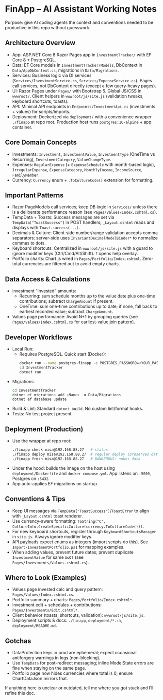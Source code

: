 # FinApp – AI Assistant Working Notes

Purpose: give AI coding agents the context and conventions needed to be productive in this repo without guesswork.

## Architecture Overview
- App: ASP.NET Core 8 Razor Pages app in `InvestmentTracker/` with EF Core 8 + PostgreSQL.
- Data: EF Core models in `InvestmentTracker/Models`, DbContext in `Data/AppDbContext.cs`, migrations in `Data/Migrations`.
- Services: Business logic via DI services (`Services/InvestmentService.cs`, `Services/ExpenseService.cs`). Pages call services, not DbContext directly (except a few query-heavy pages).
- UI: Razor Pages under `Pages/` with Bootstrap 5. Global JS/CSS in `wwwroot/`. Client helpers in `wwwroot/js/site.js` (validation tweaks, keyboard shortcuts, toasts).
- API: Minimal API endpoints in `Endpoints/InvestmentApi.cs` (investments + values) for scripts/imports.
- Deployment: Dockerized via `deployment/` with a convenience wrapper `./finapp` at repo root. Production host runs `postgres:16-alpine` + app container.

## Core Domain Concepts
- Investments: `Investment`, `InvestmentValue`, `InvestmentType` (OneTime vs Recurring), `InvestmentCategory`, `ValueChangeType`.
- Expenses: `RegularExpense` (+ `ExpenseSchedule` with month-based logic), `IrregularExpense`, `ExpenseCategory`, `MonthlyIncome`, `IncomeSource`, `FamilyMember`.
- Currency: `Currency` enum + `.ToCultureCode()` extension for formatting.

## Important Patterns
- Razor PageModels call services; keep DB logic in `Services/` unless there is a deliberate performance reason (see `Pages/Values/Index.cshtml.cs`).
- TempData + Toasts: Success messages are set via `TempData["ToastSuccess"]` in POST handlers; `_Layout.cshtml` reads and displays with `Toast.success(...)`.
- Decimals & Culture: Client-side number/range validation accepts comma separators; server-side uses `InvariantDecimalModelBinder*` to normalize commas to dots.
- Keyboard shortcuts: Centralized in `wwwroot/js/site.js` with a guard to ignore modifier keys (Ctrl/Cmd/Alt/Shift). `?` opens help overlay.
- Portfolio charts: Chart.js wired in `Pages/Portfolio/Index.cshtml`. Zero-total currencies are filtered out to avoid empty charts.

## Data Access & Calculations
- Investment “Invested” amounts:
  - Recurring: sum schedule months up to the value date plus one-time contributions; subtract `ChargeAmount` if present.
  - OneTime: sum one-time contributions up to date; if none, fall back to earliest recorded value; subtract `ChargeAmount`.
- Values page performance: Avoid N+1 by grouping queries (see `Pages/Values/Index.cshtml.cs` for earliest-value join pattern).

## Developer Workflows
- Local Run:
  - Requires PostgreSQL. Quick start (Docker):
    ```bash
    docker run --name postgres-finapp -e POSTGRES_PASSWORD=<YOUR_PASSWORD> -e POSTGRES_DB=finapp_dev -e POSTGRES_USER=finapp -p 5432:5432 -d postgres:16-alpine
    cd InvestmentTracker
    dotnet run
    ```
- Migrations:
  ```bash
  cd InvestmentTracker
  dotnet ef migrations add <Name> -o Data/Migrations
  dotnet ef database update
  ```
- Build & Lint: Standard `dotnet build`. No custom lint/format hooks.
- Tests: No test project present.

## Deployment (Production)
- Use the wrapper at repo root:
  ```bash
  ./finapp check misa@192.168.88.27   # status
  ./finapp deploy misa@192.168.88.27  # regular deploy (preserves data)
  ./finapp fresh misa@192.168.88.27   # DANGEROUS: nukes data
  ```
- Under the hood: builds the image on the host using `deployment/Dockerfile` and `docker-compose.yml`. App listens on `:5000`, Postgres on `:5432`.
- App auto-applies EF migrations on startup.

## Conventions & Tips
- Keep UI messages via `TempData["ToastSuccess"]`/`ToastError` to align with `_Layout.cshtml` toast renderer.
- Use currency-aware formatting: `ToString("C", CultureInfo.CreateSpecificCulture(currency.ToCultureCode()))`.
- For new keyboard shortcuts, register through `KeyboardShortcutsManager` in `site.js`. Always ignore modifier keys.
- API payloads expect enums as integers (import scripts do this). See `Import-InvestmentPortfolio.ps1` for mapping examples.
- When adding values, prevent future dates; prevent duplicate `InvestmentValue` for same `AsOf` (see `Pages/Investments/Values.cshtml.cs`).

## Where to Look (Examples)
- Values page invested calc and query pattern: `Pages/Values/Index.cshtml.cs`.
- Portfolio summary + charts: `Pages/Portfolio/Index.cshtml*`.
- Investment edit + schedules + contributions: `Pages/Investments/Edit.cshtml*`.
- Client behavior (toasts, shortcuts, validation): `wwwroot/js/site.js`.
- Deployment scripts & docs: `./finapp`, `deployment/*.sh`, `deployment/README.md`.

## Gotchas
- DataProtection keys in prod are ephemeral; expect occasional antiforgery warnings in logs (non-blocking).
- Use `TempData` for post-redirect messaging; inline ModelState errors are fine when staying on the same page.
- Portfolio page now hides currencies where total is 0; ensure ChartDataJson mirrors that.

If anything here is unclear or outdated, tell me where you got stuck and I’ll refine this doc.

